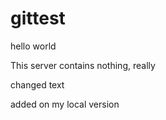 # gittest
hello world

This server contains nothing, really

changed text


added on my local version
